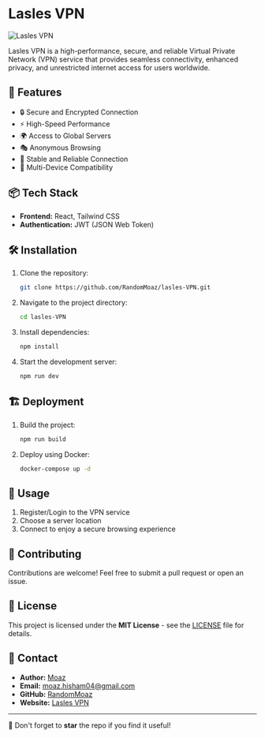 # Lasles VPN

![Lasles VPN](https://your-image-url.com/banner.png)

Lasles VPN is a high-performance, secure, and reliable Virtual Private Network (VPN) service that provides seamless connectivity, enhanced privacy, and unrestricted internet access for users worldwide.

## 🚀 Features

- 🔒 Secure and Encrypted Connection
- ⚡ High-Speed Performance
- 🌍 Access to Global Servers
- 🎭 Anonymous Browsing
- 📶 Stable and Reliable Connection
- 📱 Multi-Device Compatibility

## 📦 Tech Stack

- **Frontend:** React, Tailwind CSS
- **Authentication:** JWT (JSON Web Token)




## 🛠 Installation

1. Clone the repository:
   ```sh
   git clone https://github.com/RandomMoaz/lasles-VPN.git
   ```
2. Navigate to the project directory:
   ```sh
   cd lasles-VPN
   ```
3. Install dependencies:
   ```sh
   npm install
   ```
4. Start the development server:
   ```sh
   npm run dev
   ```

## 🏗 Deployment

1. Build the project:
   ```sh
   npm run build
   ```
2. Deploy using Docker:
   ```sh
   docker-compose up -d
   ```

## 🎯 Usage

1. Register/Login to the VPN service
2. Choose a server location
3. Connect to enjoy a secure browsing experience

## 📌 Contributing

Contributions are welcome! Feel free to submit a pull request or open an issue.

## 📄 License

This project is licensed under the **MIT License** - see the [LICENSE](LICENSE) file for details.

## 📧 Contact

- **Author:** [Moaz](https://github.com/RandomMoaz)
- **Email:** moaz.hisham04@gmail.com
- **GitHub:** [RandomMoaz](https://github.com/RandomMoaz)
- **Website:** [Lasles VPN](https://laslesvpn.com)

---

🌟 Don't forget to **star** the repo if you find it useful!


